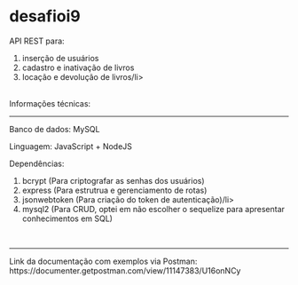 
<h1><strong>desafioi9</strong></h1>

<p>
  API REST para:
  <ol>
    <li>inserção de usuários</li>
    <li>cadastro e inativação de livros</li>
    <li>locação e devolução de livros/li>
  </ol>
</p>
<br>
Informações técnicas:
<hr>
<p>
  
  Banco de dados: MySQL
  
  Linguagem: JavaScript + NodeJS
  
  Dependências:
  <ol>
    <li>bcrypt (Para criptografar as senhas dos usuários)</li>
    <li>express (Para estrutrua e gerenciamento de rotas)</li>
    <li>jsonwebtoken (Para criação do token de autenticação)/li>
    <li>mysql2 (Para CRUD, optei em não escolher o sequelize para apresentar conhecimentos em SQL)</li>
  </ol>

</p>
<br>
<hr>
Link da documentação com exemplos via Postman: https://documenter.getpostman.com/view/11147383/U16onNCy
